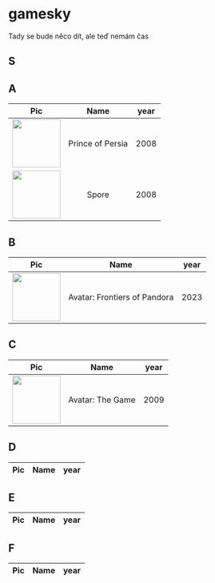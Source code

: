 # gamesky

Tady se bude něco dít, ale teď nemám čas

## S

## A
|Pic|Name|year|
|:---:|:----:|:-----:|
|<img src="https://upload.wikimedia.org/wikipedia/en/c/c6/Prince_of_Persia_2008_vg_Box_Art.jpg" width="96px">|Prince of Persia|2008|
|<img src="https://banner2.cleanpng.com/20180525/zf/kisspng-spore-galactic-adventures-spore-hero-the-sims-vid-5b084cd2af3be2.0778050215272706107178.jpg" width="96px">|Spore|2008|

## B
|Pic|Name|year|
|:---:|:----:|:-----:|
|<img src="https://upload.wikimedia.org/wikipedia/en/5/53/Avatar_Frontiers_of_Pandora_cover.jpg" width="96px">|Avatar: Frontiers of Pandora|2023|

## C
|Pic|Name|year|
|:---:|:----:|:-----:|
|<img src="https://upload.wikimedia.org/wikipedia/en/a/a1/Avatar-video-game-cover.jpg" width="96px">|Avatar: The Game|2009|

## D
|Pic|Name|year|
|:---:|:----:|:-----:|

## E
|Pic|Name|year|
|:---:|:----:|:-----:|

## F
|Pic|Name|year|
|:---:|:----:|:-----:|
